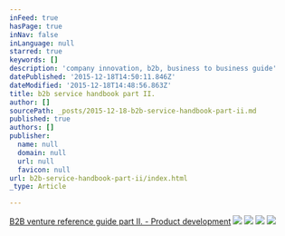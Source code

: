 ```yaml
---
inFeed: true
hasPage: true
inNav: false
inLanguage: null
starred: true
keywords: []
description: 'company innovation, b2b, business to business guide'
datePublished: '2015-12-18T14:50:11.846Z'
dateModified: '2015-12-18T14:48:56.863Z'
title: b2b service handbook part II.
author: []
sourcePath: _posts/2015-12-18-b2b-service-handbook-part-ii.md
published: true
authors: []
publisher:
  name: null
  domain: null
  url: null
  favicon: null
url: b2b-service-handbook-part-ii/index.html
_type: Article

---
```

[B2B venture reference guide part II. - Product development][0]
![](https://the-grid-user-content.s3-us-west-2.amazonaws.com/10c3aca8-ec2f-4a2f-a5fe-e597ab42ef28.jpg)
![](https://the-grid-user-content.s3-us-west-2.amazonaws.com/ff696a4b-0628-4167-86ec-a5a4f9222d1c.jpg)
![](https://the-grid-user-content.s3-us-west-2.amazonaws.com/baa80054-48e3-431f-8902-6ebdee43451d.jpg)
![](https://the-grid-user-content.s3-us-west-2.amazonaws.com/5756035b-4881-4131-9964-a8bfea689c19.jpg)

[0]: http://www.slideshare.net/tiborzahorecz7/b2b-venture-reference-guide-part-ii